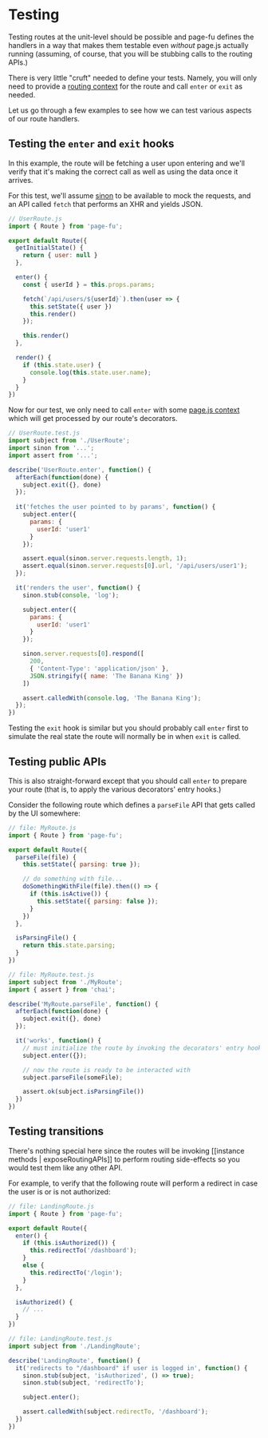 # Testing

Testing routes at the unit-level should be possible and page-fu defines the
handlers in a way that makes them testable even _without_ page.js actually
running (assuming, of course, that you will be stubbing calls to the routing
APIs.)

There is very little "cruft" needed to define your tests. Namely, you will only
need to provide a [routing
context](https://visionmedia.github.io/page.js/#context) for the route and call
`enter` or `exit` as needed.

Let us go through a few examples to see how we can test various aspects of our
route handlers.

## Testing the `enter` and `exit` hooks

In this example, the route will be fetching a user upon entering and we'll
verify that it's making the correct call as well as using the data once it
arrives.

For this test, we'll assume [sinon](http://sinonjs.org/) to be available to
mock the requests, and an API called `fetch` that performs an XHR and yields
JSON.

```javascript
// UserRoute.js
import { Route } from 'page-fu';

export default Route({
  getInitialState() {
    return { user: null }
  },

  enter() {
    const { userId } = this.props.params;

    fetch(`/api/users/${userId}`).then(user => {
      this.setState({ user })
      this.render()
    });

    this.render()
  },

  render() {
    if (this.state.user) {
      console.log(this.state.user.name);     
    }
  }
})
```

Now for our test, we only need to call `enter` with some [page.js
context](https://visionmedia.github.io/page.js/#context) which will get
processed by our route's decorators.

```javascript
// UserRoute.test.js
import subject from './UserRoute';
import sinon from '...';
import assert from '...';

describe('UserRoute.enter', function() {
  afterEach(function(done) {
    subject.exit({}, done)
  });
  
  it('fetches the user pointed to by params', function() {
    subject.enter({
      params: {
        userId: 'user1'
      }
    });

    assert.equal(sinon.server.requests.length, 1);
    assert.equal(sinon.server.requests[0].url, '/api/users/user1');
  });

  it('renders the user', function() {
    sinon.stub(console, 'log');

    subject.enter({
      params: {
        userId: 'user1'
      }
    });

    sinon.server.requests[0].respond([
      200,
      { 'Content-Type': 'application/json' },
      JSON.stringify({ name: 'The Banana King' })
    ])

    assert.calledWith(console.log, 'The Banana King');
  });
})
```

Testing the `exit` hook is similar but you should probably call `enter` first
to simulate the real state the route will normally be in when `exit` is called.

## Testing public APIs

This is also straight-forward except that you should call `enter` to prepare
your route (that is, to apply the various decorators' entry hooks.)

Consider the following route which defines a `parseFile` API that gets called
by the UI somewhere:

```javascript
// file: MyRoute.js
import { Route } from 'page-fu';

export default Route({
  parseFile(file) {
    this.setState({ parsing: true });

    // do something with file...
    doSomethingWithFile(file).then(() => {
      if (this.isActive()) {
        this.setState({ parsing: false });
      }
    })
  },

  isParsingFile() {
    return this.state.parsing;
  }
})
```

```javascript
// file: MyRoute.test.js
import subject from './MyRoute';
import { assert } from 'chai';

describe('MyRoute.parseFile', function() {
  afterEach(function(done) {
    subject.exit({}, done)
  });

  it('works', function() {
    // must initialize the route by invoking the decorators' entry hooks
    subject.enter({});

    // now the route is ready to be interacted with
    subject.parseFile(someFile);

    assert.ok(subject.isParsingFile())
  })
})
```

## Testing transitions

There's nothing special here since the routes will be invoking [[instance
methods | exposeRoutingAPIs]] to perform routing side-effects so you would
test them like any other API.

For example, to verify that the following route will perform a redirect in case
the user is or is not authorized:

```javascript
// file: LandingRoute.js
import { Route } from 'page-fu';

export default Route({
  enter() {
    if (this.isAuthorized()) {
      this.redirectTo('/dashboard');
    }
    else {
      this.redirectTo('/login');
    }
  },

  isAuthorized() {
    // ...
  }
})

// file: LandingRoute.test.js
import subject from './LandingRoute';

describe('LandingRoute', function() {
  it('redirects to "/dashboard" if user is logged in', function() {
    sinon.stub(subject, 'isAuthorized', () => true);
    sinon.stub(subject, 'redirectTo');

    subject.enter();

    assert.calledWith(subject.redirectTo, '/dashboard');
  })
})
```
